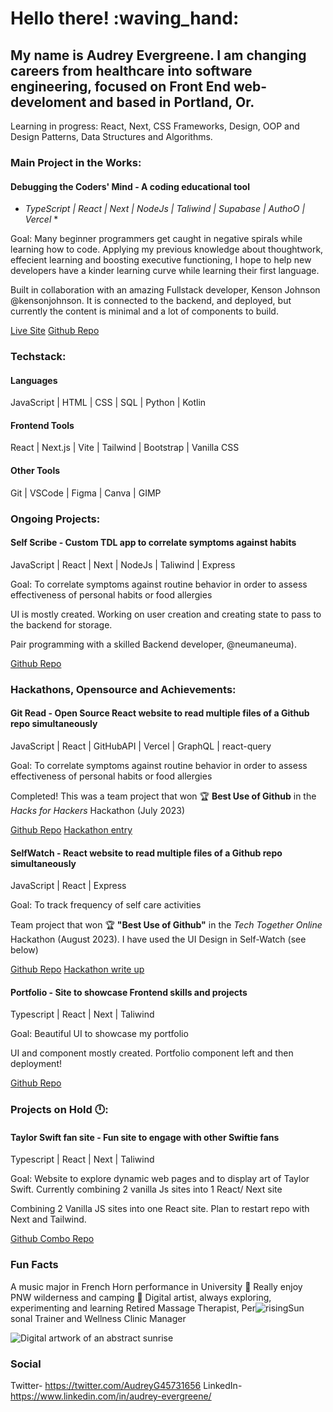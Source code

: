 # Hello there! :waving_hand:

## My name is Audrey Evergreene. I am changing careers from healthcare into software engineering, focused on Front End web-develoment and based in Portland, Or.

Learning in progress: React, Next, CSS Frameworks, Design, OOP and Design Patterns, Data Structures and Algorithms.

### Main Project in the Works:
#### Debugging the Coders' Mind - A coding educational tool
  
* *TypeScript | React | Next | NodeJs | Taliwind | Supabase | AuthoO | Vercel* *
    
Goal: Many beginner programmers get caught in negative spirals while learning how to code. Applying my previous knowledge about thoughtwork, effecient learning and boosting executive functioning, I hope to help new developers have a kinder learning curve while learning their first language.
    
Built in collaboration with an amazing Fullstack developer, Kenson Johnson @kensonjohnson. It is connected to the backend, and deployed, but currently the content is minimal and a lot of components to build.

[Live Site](https://debugging-the-coders-mind.vercel.app/login) [Github Repo](https://github.com/LadyAudrey/debugging_the_coders_mind)


### Techstack:

#### Languages
JavaScript | HTML | CSS | SQL | Python | Kotlin

#### Frontend Tools
React | Next.js | Vite | Tailwind | Bootstrap | Vanilla CSS 

#### Other Tools

Git | VSCode | Figma | Canva | GIMP

### Ongoing Projects:
#### Self Scribe - Custom TDL app to correlate symptoms against habits
 
JavaScript | React | Next | NodeJs | Taliwind | Express
      
Goal: To correlate symptoms against routine behavior in order to assess effectiveness of personal habits or food allergies

UI is mostly created. Working on user creation and creating state to pass to the backend for storage.
    
Pair programming  with  a skilled Backend developer, @neumaneuma).  

[Github Repo](https://github.com/LadyAudrey/self_scribe)

### Hackathons, Opensource and Achievements:

#### Git Read - Open Source React website to read multiple files of a Github repo simultaneously
 
JavaScript | React | GitHubAPI | Vercel | GraphQL | react-query
      
Goal: To correlate symptoms against routine behavior in order to assess effectiveness of personal habits or food allergies

Completed! This was a team project that won 🏆 __Best Use of Github__ in the *Hacks for Hackers* Hackathon (July 2023)

[Github Repo](https://github.com/LadyAudrey/gitread) [Hackathon entry](https://devpost.com/software/gitread)

#### SelfWatch - React website to read multiple files of a Github repo simultaneously
 
JavaScript | React | Express
      
Goal: To track frequency of self care activities

Team project that won 🏆 __"Best Use of Github"__ in the *Tech Together Online* Hackathon (August 2023). I have used the UI Design in Self-Watch (see below)

[Github Repo](https://github.com/akebu6/SelfWatch)
[Hackathon write up](https://devpost.com/software/selfwatch)

#### Portfolio - Site to showcase Frontend skills and projects
 
Typescript | React | Next | Taliwind
      
Goal: Beautiful UI to showcase my portfolio
    
UI and component mostly created. Portfolio component left and then deployment!
  
[Github Repo]( https://github.com/LadyAudrey/portfolio)

### Projects on Hold 🕛:

#### Taylor Swift fan site - Fun site to engage with other Swiftie fans
     
Typescript | React | Next | Taliwind
    
Goal: Website to explore dynamic web pages and to display art of Taylor Swift. Currently combining 2 vanilla Js sites into 1 React/ Next site

Combining 2 Vanilla JS sites into one React site. Plan to restart repo with Next and Tailwind.
    
[Github Combo Repo](https://github.com/LadyAudrey/TaysPenthouse)

### Fun Facts

A music major in French Horn performance in University 📯
Really enjoy PNW wilderness and camping 🌲
Digital artist, always exploring, experimenting and learning
Retired Massage Therapist, Per![risingSun](https://github.com/LadyAudrey/LadyAudrey/assets/105085549/5d83b6cd-0c0b-4eea-ae73-50e84725896a)
sonal Trainer and Wellness Clinic Manager

![Digital artwork of an abstract sunrise](![risingSun](https://github.com/LadyAudrey/LadyAudrey/assets/105085549/4f053917-3144-4382-b9c7-f46d621b5e9f)
)

### Social

Twitter- https://twitter.com/AudreyG45731656
LinkedIn- https://www.linkedin.com/in/audrey-evergreene/

